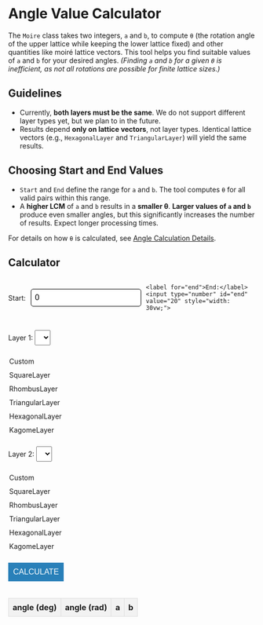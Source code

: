 <style>

.input-form {
    display: flex;
    flex-direction: column;
    gap: 10px;
    margin-bottom: 20px;
}

input, select, button {
    font-size: 16px;
    padding: 5px;
}

button {
    cursor: pointer;
    background-color: rgb(41, 128, 185); 
    color: white;
    border: none;
    padding: 10px;
}

table {
    width: 100%;
    border-collapse: collapse;
    margin-top: 20px;
}

th, td {
    padding: 8px;
    text-align: center;
    border: 1px solid #ddd;
}

thead {
    background-color: #f2f2f2;
}

.hidden {
    display: none;
}

.vector-inputs input {
    width: 80px;
    margin: 5px;
}

#end, #start {
  border: 1px solid #000;
  border-radius: 5px;
  padding: 8px;
  width: 100px;
  font-size: 16px;
}

</style>

# Angle Value Calculator

The `Moire` class takes two integers, `a` and `b`, to compute `θ` (the rotation angle of the upper lattice while keeping the lower lattice fixed) and other quantities like moiré lattice vectors. This tool helps you find suitable values of `a` and `b` for your desired angles.
*(Finding `a` and `b` for a given `θ` is inefficient, as not all rotations are possible for finite lattice sizes.)*

## Guidelines

- Currently, **both layers must be the same**. We do not support different layer types yet, but we plan to in the future.
- Results depend **only on lattice vectors**, not layer types. Identical lattice vectors (e.g., `HexagonalLayer` and `TriangularLayer`) will yield the same results.

## Choosing Start and End Values

- `Start` and `End` define the range for `a` and `b`. The tool computes `θ` for all valid pairs within this range.
- A **higher LCM** of `a` and `b` results in a **smaller θ**. **Larger values of `a` and `b`** produce even smaller angles, but this significantly increases the number of results. Expect longer processing times.

For details on how `θ` is calculated, see [Angle Calculation Details](angle_calculation_details.md).


## Calculator

<div class="input-form">
<div style="display: flex; gap: 10px; align-items: center;">
    <label for="start">Start:</label>
    <input type="number" id="start" value="0" style="width: 30vw;">

    <label for="end">End:</label>
    <input type="number" id="end" value="20" style="width: 30vw;">
</div>



 <!-- Layer 1 Selection -->
 <label for="layer1">Layer 1:</label>
 <select id="layer1" onchange="updateLatticeVectors('layer1')">
  <option value="Custom">Custom</option>
  <option value="SquareLayer">SquareLayer</option>
  <option value="RhombusLayer">RhombusLayer</option>
  <option value="TriangularLayer" selected>TriangularLayer</option>
  <option value="HexagonalLayer">HexagonalLayer</option>
  <option value="KagomeLayer">KagomeLayer</option>
 </select>

 <div id="layer1-vectors" class="vector-inputs hidden">
  <label>Lattice Vectors for Layer 1:</label>
  <div>lv1: <input type="text" inputmode="decimal" id="layer1-lv1x"> x + <input type="text" inputmode="decimal"
    id="layer1-lv1y"> y</div>
  <div>lv2: <input type="text" inputmode="decimal" id="layer1-lv2x"> x + <input type="text" inputmode="decimal"
    id="layer1-lv2y"> y</div>
 </div>

 <!-- Layer 2 Selection -->
 <label for="layer2">Layer 2:</label>
 <select id="layer2" onchange="updateLatticeVectors('layer2')">
  <option value="Custom">Custom</option>
  <option value="SquareLayer">SquareLayer</option>
  <option value="RhombusLayer">RhombusLayer</option>
  <option value="TriangularLayer" selected>TriangularLayer</option>
  <option value="HexagonalLayer">HexagonalLayer</option>
  <option value="KagomeLayer">KagomeLayer</option>
 </select>

 <div id="layer2-vectors" class="vector-inputs hidden">
  <label>Lattice Vectors for Layer 2:</label>
  <div>lv1: <input type="text" inputmode="decimal" id="layer2-lv1x"> x + <input type="text" inputmode="decimal"
    id="layer2-lv1y"> y</div>
  <div>lv2: <input type="text" inputmode="decimal" id="layer2-lv2x"> x + <input type="text" inputmode="decimal"
    id="layer2-lv2y"> y</div>
 </div>

 <button onclick="calculate()">CALCULATE</button>
</div>

<table id="results-table">
 <thead>
  <tr>
   <th>angle (deg)</th>
   <th>angle (rad)</th>
   <th>a</th>
   <th>b</th>
  </tr>
 </thead>
 <tbody id="results-body">
  <!-- Generated results will be displayed here -->
 </tbody>
</table>
</div>

<!-- <script src="assets/script_find_theta.js"></script> -->


<script>
let root3 = Math.sqrt(3);

const latticeDefaults = {
    HexagonalLayer:  [1, 0, 0.5, root3 / 2],
    SquareLayer:     [1, 0,   0,         1],
    RhombusLayer:    [1, 0, 0.5, root3 / 2],
    TriangularLayer: [1, 0, 0.5, root3 / 2],
    KagomeLayer:     [1, 0, 0.5, root3 / 2],
};

function updateLatticeVectors(layerId) {
    // only for custom vectors
    const layer = document.getElementById(layerId).value;
    const vectorContainer = document.getElementById(`${layerId}-vectors`);
    if (layer === "Custom") {
        vectorContainer.classList.remove("hidden");
    } else {
        vectorContainer.classList.add("hidden");
        const vectors = latticeDefaults[layer] || [1, 1, 1, 1]; // Placeholder if values are unknown
        document.getElementById(`${layerId}-lv1x`).value = vectors[0];
        document.getElementById(`${layerId}-lv1y`).value = vectors[1];
        document.getElementById(`${layerId}-lv2x`).value = vectors[2];
        document.getElementById(`${layerId}-lv2y`).value = vectors[3];
    }
}

function gcd(x, y) {
    if (y === 0) return x;
    else return gcd(y, x % y);
}

function calculate() {
    const start = parseInt(document.getElementById("start").value);
    const end = parseInt(document.getElementById("end").value);
    const layer1Vectors = [
        parseFloat(document.getElementById("layer1-lv1x").value),
        parseFloat(document.getElementById("layer1-lv1y").value),
        parseFloat(document.getElementById("layer1-lv2x").value),
        parseFloat(document.getElementById("layer1-lv2y").value)
    ];
    const layer2Vectors = [
        parseFloat(document.getElementById("layer2-lv1x").value),
        parseFloat(document.getElementById("layer2-lv1y").value),
        parseFloat(document.getElementById("layer2-lv2x").value),
        parseFloat(document.getElementById("layer2-lv2y").value)
    ];

    const results = find_values(start, end, layer1Vectors, layer2Vectors);
    console.log("Number of results: ", results.length);
    console.log(displayResults);
    displayResults_(results);
}

function find_values(start, end, layer1Vectors, layer2Vectors) {
    const [a1x, a1y, b1x, b1y] = layer1Vectors;
    const [a2x, a2y, b2x, b2y] = layer2Vectors;
    const dot = (v1, v2) => v1[0] * v2[0] + v1[1] * v2[1];
    const norm = (v) => Math.sqrt(v[0] * v[0] + v[1] * v[1]);
    const results = [];
    for (let a = start; a <= end; a++) {
        for (let b = start; b <= end; b++) {
            if (a >= b || a < 1) continue;  // checks
            const one = [a * a1x + b * b1x, a * a1y + b * b1y];
            const two = [b * a2x + a * b2x, b * a2y + a * b2y];
            const c = dot(one, two) / (norm(one) * norm(two));
            const thetaRad = Math.acos(c);
            const thetaDeg = (thetaRad * 180) / Math.PI;
            if (gcd(a, b) !== 1) continue;  // checks
            results.push([thetaDeg.toFixed(8), thetaRad.toFixed(8), a, b]);
        }
    }
    results.sort((x, y) => x[0] - y[0]);
    return results;
}

function displayResults_(results) {
    console.log(results);
    const resultsBody = document.getElementById("results-body");
    resultsBody.innerHTML = ""; // Clear previous results
    results.forEach(tuple => {
        const row = document.createElement("tr");
        tuple.forEach(value => {
            const cell = document.createElement("td");
            cell.textContent = value;
            row.appendChild(cell);
        });
        resultsBody.appendChild(row);
    });
}

updateLatticeVectors('layer1');
updateLatticeVectors('layer2');

</script>